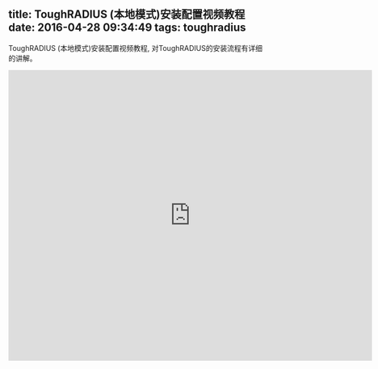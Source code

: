 title: ToughRADIUS (本地模式)安装配置视频教程
date: 2016-04-28 09:34:49
tags: toughradius
---

ToughRADIUS (本地模式)安装配置视频教程, 对ToughRADIUS的安装流程有详细的讲解。

<iframe height=576 width=720 src="http://player.youku.com/embed/XMTU0OTk2OTk4NA==" frameborder=0 allowfullscreen></iframe>
